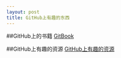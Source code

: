 ```yaml
---
layout: post
title: GitHub上有趣的东西
---
```


##GitHub上的书籍
[GitBook](https://www.gitbook.com/explore)

##GitHub上有趣的资源
[GitHub上有趣的资源](http://www.jianshu.com/collection/e2a2a0073e2d)
